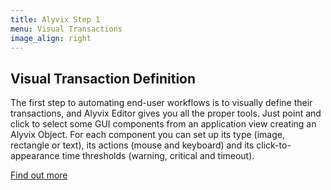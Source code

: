 ```yaml
---
title: Alyvix Step 1
menu: Visual Transactions
image_align: right
---
```


## **Visual Transaction** Definition

The first step to automating end-user workflows is to visually define their transactions, and Alyvix Editor gives you all the proper tools. Just point and click to select some GUI components from an application view creating an Alyvix Object. For each component you can set up its type (image, rectangle or text), its actions (mouse and keyboard) and its click-to-appearance time thresholds (warning, critical and timeout).

[Find out more](https://alyvix.com/learn/test_case_building/editor_interface_overview.html?classes=btn,btn-primary,btn-lg&target=_blank)
